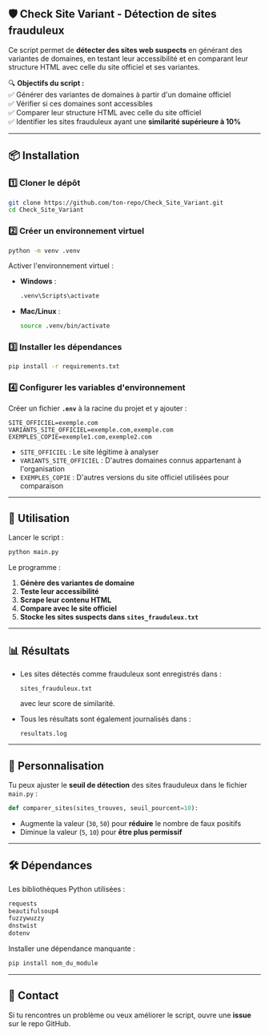
## 🛡️ Check Site Variant - Détection de sites frauduleux

Ce script permet de **détecter des sites web suspects** en générant des variantes de domaines, en testant leur accessibilité et en comparant leur structure HTML avec celle du site officiel et ses variantes.  

🔍 **Objectifs du script :**  
✅ Générer des variantes de domaines à partir d'un domaine officiel  
✅ Vérifier si ces domaines sont accessibles  
✅ Comparer leur structure HTML avec celle du site officiel  
✅ Identifier les sites frauduleux ayant une **similarité supérieure à 10%**  

---

## 📦 Installation

### 1️⃣ Cloner le dépôt  
```bash
git clone https://github.com/ton-repo/Check_Site_Variant.git
cd Check_Site_Variant
```

### 2️⃣ Créer un environnement virtuel  
```bash
python -m venv .venv
```
Activer l'environnement virtuel :
- **Windows** :  
  ```bash
  .venv\Scripts\activate
  ```
- **Mac/Linux** :  
  ```bash
  source .venv/bin/activate
  ```

### 3️⃣ Installer les dépendances  
```bash
pip install -r requirements.txt
```

### 4️⃣ Configurer les variables d'environnement  
Créer un fichier **`.env`** à la racine du projet et y ajouter :
```env
SITE_OFFICIEL=exemple.com
VARIANTS_SITE_OFFICIEL=exemple.com,exemple.com
EXEMPLES_COPIE=exemple1.com,exemple2.com
```
- `SITE_OFFICIEL` : Le site légitime à analyser  
- `VARIANTS_SITE_OFFICIEL` : D'autres domaines connus appartenant à l'organisation  
- `EXEMPLES_COPIE` : D'autres versions du site officiel utilisées pour comparaison  

---

## 🚀 Utilisation

Lancer le script :
```bash
python main.py
```

Le programme :
1. **Génère des variantes de domaine**
2. **Teste leur accessibilité**
3. **Scrape leur contenu HTML**
4. **Compare avec le site officiel**
5. **Stocke les sites suspects dans `sites_frauduleux.txt`**

---

## 📊 Résultats

- Les sites détectés comme frauduleux sont enregistrés dans :
  ```
  sites_frauduleux.txt
  ```
  avec leur score de similarité.
  
- Tous les résultats sont également journalisés dans :
  ```
  resultats.log
  ```

---

## 🔧 Personnalisation

Tu peux ajuster le **seuil de détection** des sites frauduleux dans le fichier `main.py` :  
```python
def comparer_sites(sites_trouves, seuil_pourcent=10):
```
- Augmente la valeur (`30`, `50`) pour **réduire** le nombre de faux positifs  
- Diminue la valeur (`5`, `10`) pour **être plus permissif**  

---

## 🛠️ Dépendances

Les bibliothèques Python utilisées :
```txt
requests
beautifulsoup4
fuzzywuzzy
dnstwist
dotenv
```

Installer une dépendance manquante :
```bash
pip install nom_du_module
```

---

## 📩 Contact

Si tu rencontres un problème ou veux améliorer le script, ouvre une **issue** sur le repo GitHub.
